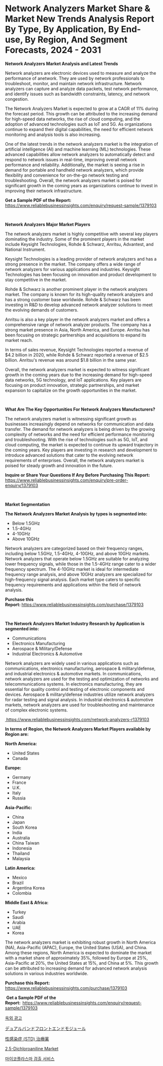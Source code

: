 <p><h1>Network Analyzers Market Share & Market New Trends Analysis Report By Type, By Application, By End-use, By Region, And Segment Forecasts, 2024 - 2031</h1></p><p><strong>Network Analyzers Market Analysis and Latest Trends</strong></p>
<p><p>Network analyzers are electronic devices used to measure and analyze the performance of anetwork. They are used by network professionals to troubleshoot, monitor, and maintain network infrastructure. Network analyzers can capture and analyze data packets, test network performance, and identify issues such as bandwidth constraints, latency, and network congestion.</p><p>The Network Analyzers Market is expected to grow at a CAGR of 11% during the forecast period. This growth can be attributed to the increasing demand for high-speed data networks, the rise of cloud computing, and the adoption of advanced technologies such as IoT and 5G. As organizations continue to expand their digital capabilities, the need for efficient network monitoring and analysis tools is also increasing.</p><p>One of the latest trends in the network analyzers market is the integration of artificial intelligence (AI) and machine learning (ML) technologies. These advanced capabilities allow network analyzers to automatically detect and respond to network issues in real-time, improving overall network performance and reliability. Additionally, the market is seeing a rise in demand for portable and handheld network analyzers, which provide flexibility and convenience for on-the-go network testing and troubleshooting. Overall, the network analyzers market is poised for significant growth in the coming years as organizations continue to invest in improving their network infrastructure.</p></p>
<p><strong>Get a Sample PDF of the Report:&nbsp;</strong> <a href="https://www.reliablebusinessinsights.com/enquiry/request-sample/1379103">https://www.reliablebusinessinsights.com/enquiry/request-sample/1379103</a></p>
<p>&nbsp;</p>
<p><strong>Network Analyzers Major Market Players</strong></p>
<p><p>The network analyzers market is highly competitive with several key players dominating the industry. Some of the prominent players in the market include Keysight Technologies, Rohde & Schwarz, Anritsu, Advantest, and National Instrument.</p><p>Keysight Technologies is a leading provider of network analyzers and has a strong presence in the market. The company offers a wide range of network analyzers for various applications and industries. Keysight Technologies has been focusing on innovation and product development to stay competitive in the market.</p><p>Rohde & Schwarz is another prominent player in the network analyzers market. The company is known for its high-quality network analyzers and has a strong customer base worldwide. Rohde & Schwarz has been investing in R&D to develop advanced network analyzer solutions to meet the evolving demands of customers.</p><p>Anritsu is also a key player in the network analyzers market and offers a comprehensive range of network analyzer products. The company has a strong market presence in Asia, North America, and Europe. Anritsu has been focusing on strategic partnerships and acquisitions to expand its market reach.</p><p>In terms of sales revenue, Keysight Technologies reported a revenue of $4.2 billion in 2020, while Rohde & Schwarz reported a revenue of $2.5 billion. Anritsu's revenue was around $1.8 billion in the same year.</p><p>Overall, the network analyzers market is expected to witness significant growth in the coming years due to the increasing demand for high-speed data networks, 5G technology, and IoT applications. Key players are focusing on product innovation, strategic partnerships, and market expansion to capitalize on the growth opportunities in the market.</p></p>
<p>&nbsp;</p>
<p><strong>What Are The Key Opportunities For Network Analyzers Manufacturers?</strong></p>
<p><p>The network analyzers market is witnessing significant growth as businesses increasingly depend on networks for communication and data transfer. The demand for network analyzers is being driven by the growing complexity of networks and the need for efficient performance monitoring and troubleshooting. With the rise of technologies such as 5G, IoT, and cloud computing, the market is expected to continue its upward trajectory in the coming years. Key players are investing in research and development to introduce advanced solutions that cater to the evolving network requirements of enterprises. Overall, the network analyzers market is poised for steady growth and innovation in the future.</p></p>
<p><strong>Inquire or Share Your Questions If Any Before Purchasing This Report:</strong> <a href="https://www.reliablebusinessinsights.com/enquiry/pre-order-enquiry/1379103">https://www.reliablebusinessinsights.com/enquiry/pre-order-enquiry/1379103</a></p>
<p>&nbsp;</p>
<p><strong>Market Segmentation</strong></p>
<p><strong>The Network Analyzers Market Analysis by types is segmented into:</strong></p>
<p><ul><li>Below 1.5GHz</li><li>1.5-4GHz</li><li>4-10GHz</li><li>Above 10GHz</li></ul></p>
<p><p>Network analyzers are categorized based on their frequency ranges, including below 1.5GHz, 1.5-4GHz, 4-10GHz, and above 10GHz markets. Network analyzers that operate below 1.5GHz are suitable for analyzing lower frequency signals, while those in the 1.5-4GHz range cater to a wider frequency spectrum. The 4-10GHz market is ideal for intermediate frequency range analysis, and above 10GHz analyzers are specialized for high-frequency signal analysis. Each market type caters to specific frequency requirements and applications within the field of network analysis.</p></p>
<p><strong>Purchase this Report:&nbsp;</strong><a href="https://www.reliablebusinessinsights.com/purchase/1379103">https://www.reliablebusinessinsights.com/purchase/1379103</a></p>
<p>&nbsp;</p>
<p><strong>The Network Analyzers Market Industry Research by Application is segmented into:</strong></p>
<p><ul><li>Communications</li><li>Electronics Manufacturing</li><li>Aerospace & Military/Defense</li><li>Industrial Electronics & Automotive</li></ul></p>
<p><p>Network analyzers are widely used in various applications such as communications, electronics manufacturing, aerospace & military/defense, and industrial electronics & automotive markets. In communications, network analyzers are used for the testing and optimization of networks and telecommunications systems. In electronics manufacturing, they are essential for quality control and testing of electronic components and devices. Aerospace & military/defense industries utilize network analyzers for radar testing and signal analysis. In industrial electronics & automotive markets, network analyzers are used for troubleshooting and maintenance of complex electronic systems.</p></p>
<p><a href="https://www.reliablebusinessinsights.com/network-analyzers-r1379103">&nbsp;https://www.reliablebusinessinsights.com/network-analyzers-r1379103</a></p>
<p><strong>In terms of Region, the Network Analyzers Market Players available by Region are:</strong></p>
<p>
    <p> <strong> North America: </strong>
        <ul>
            <li>United States</li>
            <li>Canada</li>
        </ul>
        </p> 
    <p> <strong> Europe: </strong>
        <ul>
            <li>Germany</li>
            <li>France</li>
            <li>U.K.</li>
            <li>Italy</li>
            <li>Russia</li>
        </ul>
        </p> 
    <p> <strong> Asia-Pacific: </strong>
        <ul>
            <li>China</li>
            <li>Japan</li>
            <li>South Korea</li>
            <li>India</li>
            <li>Australia</li>
            <li>China Taiwan</li>
            <li>Indonesia</li>
            <li>Thailand</li>
            <li>Malaysia</li>
        </ul>
        </p> 
    <p> <strong> Latin America: </strong>
        <ul>
            <li>Mexico</li>
            <li>Brazil</li>
            <li>Argentina Korea</li>
            <li>Colombia</li>
        </ul>
        </p> 
    <p> <strong> Middle East & Africa: </strong>
        <ul>
            <li>Turkey</li>
            <li>Saudi</li>
            <li>Arabia</li>
            <li>UAE</li>
            <li>Korea</li>
        </ul>
    </p>
    </p>
<p><p>The network analyzers market is exhibiting robust growth in North America (NA), Asia-Pacific (APAC), Europe, the United States (USA), and China. Among these regions, North America is expected to dominate the market with a market share of approximately 35%, followed by Europe at 25%, Asia-Pacific at 20%, the United States at 15%, and China at 5%. This growth can be attributed to increasing demand for advanced network analysis solutions in various industries worldwide.</p></p>
<p><strong>Purchase this Report: </strong><a href="https://www.reliablebusinessinsights.com/purchase/1379103">https://www.reliablebusinessinsights.com/purchase/1379103</a></p>
<p>&nbsp;<strong>Get a Sample PDF of the Report:&nbsp;&nbsp;</strong><a href="https://www.reliablebusinessinsights.com/enquiry/request-sample/1379103">https://www.reliablebusinessinsights.com/enquiry/request-sample/1379103</a></p>
<p><strong></strong></p>
<p><p><a href="https://github.com/asratman/Market-Research-Report-List-1/blob/main/544870482126.md">옥외 광고</a></p><p><a href="https://github.com/dzy793153605/Market-Research-Report-List-2/blob/main/949136889497.md">デュアルバンドフロントエンドモジュール</a></p><p><a href="https://github.com/oafhukehf4709715/Market-Research-Report-List-2/blob/main/921165589496.md">性感染症 (STD) 治療薬</a></p><p><a href="https://github.com/Sarissaschmalingtr6fz2739/Market-Research-Report-List-2/blob/main/25-dichloroaniline-market.md">2,5-Dichloroaniline Market</a></p><p><a href="https://github.com/OliverBarry1954/Market-Research-Report-List-1/blob/main/559472482127.md">마이코플라스마 검출 서비스</a></p></p>